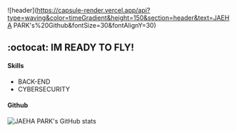 ![header](https://capsule-render.vercel.app/api?type=waving&color=timeGradient&height=150&section=header&text=JAEHA PARK's%20Github&fontSize=30&fontAlignY=30)

## :octocat: IM READY TO FLY!
#### Skills

- BACK-END
- CYBERSECURITY

#### Github
![JAEHA PARK's GitHub stats](https://github-readme-stats.vercel.app/api?username=soddokayo&show_icons=true&theme=radical)
